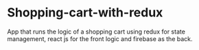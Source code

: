 # Shopping-cart-with-redux
App that runs the logic of a shopping cart using redux for state management, react js for the front logic and firebase as the back.
